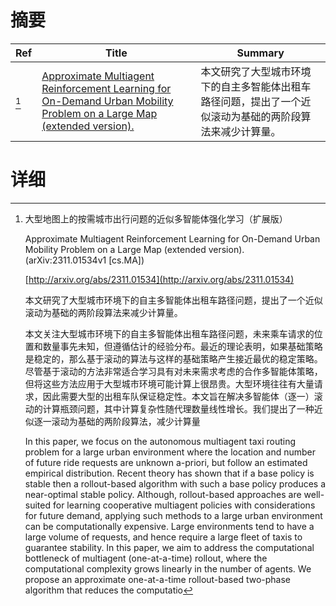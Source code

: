 # 摘要

| Ref | Title | Summary |
| --- | --- | --- |
| [^1] | [Approximate Multiagent Reinforcement Learning for On-Demand Urban Mobility Problem on a Large Map (extended version).](http://arxiv.org/abs/2311.01534) | 本文研究了大型城市环境下的自主多智能体出租车路径问题，提出了一个近似滚动为基础的两阶段算法来减少计算量。 |

# 详细

[^1]: 大型地图上的按需城市出行问题的近似多智能体强化学习（扩展版）

    Approximate Multiagent Reinforcement Learning for On-Demand Urban Mobility Problem on a Large Map (extended version). (arXiv:2311.01534v1 [cs.MA])

    [http://arxiv.org/abs/2311.01534](http://arxiv.org/abs/2311.01534)

    本文研究了大型城市环境下的自主多智能体出租车路径问题，提出了一个近似滚动为基础的两阶段算法来减少计算量。

    

    本文关注大型城市环境下的自主多智能体出租车路径问题，未来乘车请求的位置和数量事先未知，但遵循估计的经验分布。最近的理论表明，如果基础策略是稳定的，那么基于滚动的算法与这样的基础策略产生接近最优的稳定策略。尽管基于滚动的方法非常适合学习具有对未来需求考虑的合作多智能体策略，但将这些方法应用于大型城市环境可能计算上很昂贵。大型环境往往有大量请求，因此需要大型的出租车队保证稳定性。本文旨在解决多智能体（逐一）滚动的计算瓶颈问题，其中计算复杂性随代理数量线性增长。我们提出了一种近似逐一滚动为基础的两阶段算法，减少计算量

    In this paper, we focus on the autonomous multiagent taxi routing problem for a large urban environment where the location and number of future ride requests are unknown a-priori, but follow an estimated empirical distribution. Recent theory has shown that if a base policy is stable then a rollout-based algorithm with such a base policy produces a near-optimal stable policy. Although, rollout-based approaches are well-suited for learning cooperative multiagent policies with considerations for future demand, applying such methods to a large urban environment can be computationally expensive. Large environments tend to have a large volume of requests, and hence require a large fleet of taxis to guarantee stability. In this paper, we aim to address the computational bottleneck of multiagent (one-at-a-time) rollout, where the computational complexity grows linearly in the number of agents. We propose an approximate one-at-a-time rollout-based two-phase algorithm that reduces the computatio
    

